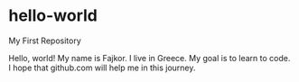 # hello-world
My First Repository

Hello, world! 
My name is Fajkor. I live in Greece. My goal is to learn to code. 
I hope that github.com will help me in this journey. 
